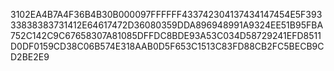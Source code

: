3102EA4B7A4F36B4B30B000097FFFFFF433742304137434147454E5F39333838383731412E64617472D36080359DDA896948991A9324EE51B95FBA752C142C9C67658307A81085DFFDC8BDE93A53C034D58729241EFD8511D0DF0159CD38C06B574E318AAB0D5F653C1513C83FD88CB2FC5BECB9CD2BE2E9
